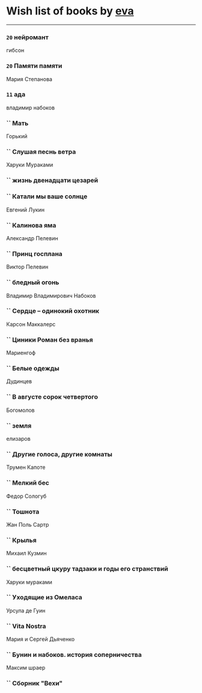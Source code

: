 # Wish list of books by [eva](https://plus.google.com/u/0/111656270551033014778/)
---

### `20` нейромант
гибсон

### `20` Памяти памяти
Мария Степанова

### `11` ада
владимир набоков

### `` Мать
Горький

### `` Слушая песнь ветра
Харуки Мураками

### `` жизнь двенадцати цезарей

### `` Катали мы ваше солнце
Евгений Лукин

### `` Калинова яма
Александр Пелевин

### `` Принц госплана
Виктор Пелевин

### `` бледный огонь
Владимир Владимирович Набоков

### `` Сердце – одинокий охотник
Карсон Маккалерс

### `` Циники Роман без вранья
Мариенгоф

### `` Белые одежды
Дудинцев

### `` В августе сорок четвертого
Богомолов

### `` земля
елизаров

### `` Другие голоса, другие комнаты
Трумен Капоте

### `` Мелкий бес
Федор Сологуб

### `` Тошнота
Жан Поль Сартр

### `` Крылья
Михаил Кузмин

### `` бесцветный цкуру тадзаки и годы его странствий
Харуки мураками

### `` Уходящие из Омеласа
Урсула де Гуин

### `` Vita Nostra
Мария и Сергей Дьяченко

### `` Бунин и набоков. история соперничества
Максим шраер

### `` Сборник "Вехи"

